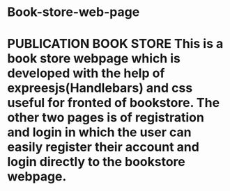 # Book-store-web-page
# PUBLICATION BOOK STORE  This is a book store webpage which is developed with the help of expreesjs(Handlebars) and css useful for fronted of bookstore. The other two pages is of registration and login in which the user can easily register their account and login directly to the bookstore webpage.
